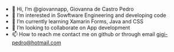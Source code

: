 - 👋 Hi, I’m @giovannapp, Giovanna de Castro Pedro
- 👀 I’m interested in Sowftware Engineering and developing code
- 🌱 I’m currently learning Xamarin Forms, Java and CSS
- 💞️ I’m looking to collaborate on App development
- 📫 How to reach me contact me on github or through email gigi-pedro@hotmail.com


